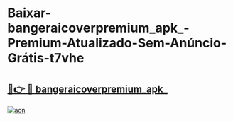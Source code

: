 # Baixar-bangeraicoverpremium_apk_-Premium-Atualizado-Sem-Anúncio-Grátis-t7vhe

# <h2><a href="https://dq74yl.esa.edu.pl?src=bangeraicoverpremium_apk_&ref=t7vhe">🔗👉 🔴 bangeraicoverpremium_apk_</a></h2>

[![acn](https://github.com/user-attachments/assets/0f9c940e-d8b0-45ae-aac7-cd30a18b3e1c)](https://dq74yl.esa.edu.pl?src=bangeraicoverpremium_apk_&ref=t7vhe)

